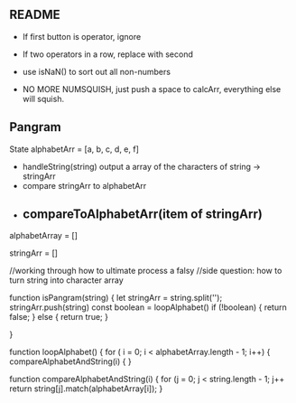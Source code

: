 ## README

-   If first button is operator, ignore

-   If two operators in a row, replace with second

-   use isNaN() to sort out all non-numbers

-   NO MORE NUMSQUISH, just push a space to calcArr, everything else will squish.

## Pangram

State
alphabetArr = [a, b, c, d, e, f]

-   handleString(string) output a array of the characters of string -> stringArr
-   compare stringArr to alphabetArr
-   ## compareToAlphabetArr(item of stringArr)

alphabetArray = []

stringArr = []

//working through how to ultimate process a falsy
//side question: how to turn string into character array

function isPangram(string) {
let stringArr = string.split('');
stringArr.push(string)
const boolean = loopAlphabet()
if (!boolean) {
return false;
} else {
return true;
}

}

function loopAlphabet() {
for ( i = 0; i < alphabetArray.length - 1; i++) {
compareAlphabetAndString(i) {
}

function compareAlphabetAndString(i) {
for (j = 0; j < string.length - 1; j++
return string[j].match(alphabetArray[i]);
}
